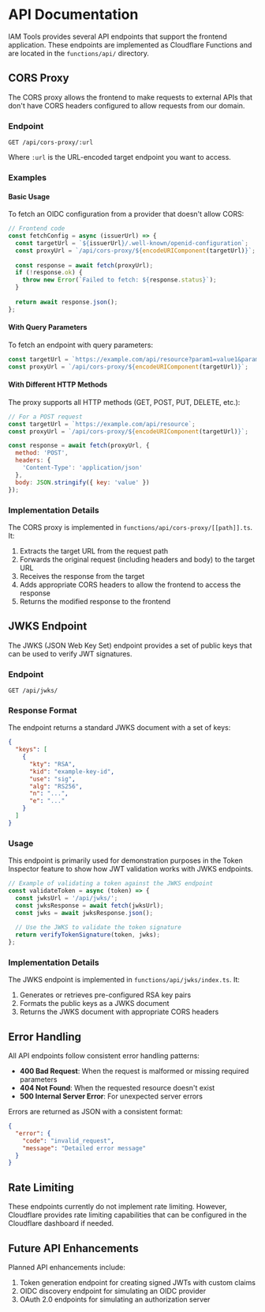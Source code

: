 # API Documentation

IAM Tools provides several API endpoints that support the frontend application. These endpoints are implemented as Cloudflare Functions and are located in the `functions/api/` directory.

## CORS Proxy

The CORS proxy allows the frontend to make requests to external APIs that don't have CORS headers configured to allow requests from our domain.

### Endpoint

```
GET /api/cors-proxy/:url
```

Where `:url` is the URL-encoded target endpoint you want to access.

### Examples

#### Basic Usage

To fetch an OIDC configuration from a provider that doesn't allow CORS:

```javascript
// Frontend code
const fetchConfig = async (issuerUrl) => {
  const targetUrl = `${issuerUrl}/.well-known/openid-configuration`;
  const proxyUrl = `/api/cors-proxy/${encodeURIComponent(targetUrl)}`;
  
  const response = await fetch(proxyUrl);
  if (!response.ok) {
    throw new Error(`Failed to fetch: ${response.status}`);
  }
  
  return await response.json();
};
```

#### With Query Parameters

To fetch an endpoint with query parameters:

```javascript
const targetUrl = `https://example.com/api/resource?param1=value1&param2=value2`;
const proxyUrl = `/api/cors-proxy/${encodeURIComponent(targetUrl)}`;
```

#### With Different HTTP Methods

The proxy supports all HTTP methods (GET, POST, PUT, DELETE, etc.):

```javascript
// For a POST request
const targetUrl = `https://example.com/api/resource`;
const proxyUrl = `/api/cors-proxy/${encodeURIComponent(targetUrl)}`;

const response = await fetch(proxyUrl, {
  method: 'POST',
  headers: {
    'Content-Type': 'application/json'
  },
  body: JSON.stringify({ key: 'value' })
});
```

### Implementation Details

The CORS proxy is implemented in `functions/api/cors-proxy/[[path]].ts`. It:

1. Extracts the target URL from the request path
2. Forwards the original request (including headers and body) to the target URL
3. Receives the response from the target
4. Adds appropriate CORS headers to allow the frontend to access the response
5. Returns the modified response to the frontend

## JWKS Endpoint

The JWKS (JSON Web Key Set) endpoint provides a set of public keys that can be used to verify JWT signatures.

### Endpoint

```
GET /api/jwks/
```

### Response Format

The endpoint returns a standard JWKS document with a set of keys:

```json
{
  "keys": [
    {
      "kty": "RSA",
      "kid": "example-key-id",
      "use": "sig",
      "alg": "RS256",
      "n": "...",
      "e": "..."
    }
  ]
}
```

### Usage

This endpoint is primarily used for demonstration purposes in the Token Inspector feature to show how JWT validation works with JWKS endpoints.

```javascript
// Example of validating a token against the JWKS endpoint
const validateToken = async (token) => {
  const jwksUrl = '/api/jwks/';
  const jwksResponse = await fetch(jwksUrl);
  const jwks = await jwksResponse.json();
  
  // Use the JWKS to validate the token signature
  return verifyTokenSignature(token, jwks);
};
```

### Implementation Details

The JWKS endpoint is implemented in `functions/api/jwks/index.ts`. It:

1. Generates or retrieves pre-configured RSA key pairs
2. Formats the public keys as a JWKS document
3. Returns the JWKS document with appropriate CORS headers

## Error Handling

All API endpoints follow consistent error handling patterns:

- **400 Bad Request**: When the request is malformed or missing required parameters
- **404 Not Found**: When the requested resource doesn't exist
- **500 Internal Server Error**: For unexpected server errors

Errors are returned as JSON with a consistent format:

```json
{
  "error": {
    "code": "invalid_request",
    "message": "Detailed error message"
  }
}
```

## Rate Limiting

These endpoints currently do not implement rate limiting. However, Cloudflare provides rate limiting capabilities that can be configured in the Cloudflare dashboard if needed.

## Future API Enhancements

Planned API enhancements include:

1. Token generation endpoint for creating signed JWTs with custom claims
2. OIDC discovery endpoint for simulating an OIDC provider
3. OAuth 2.0 endpoints for simulating an authorization server
